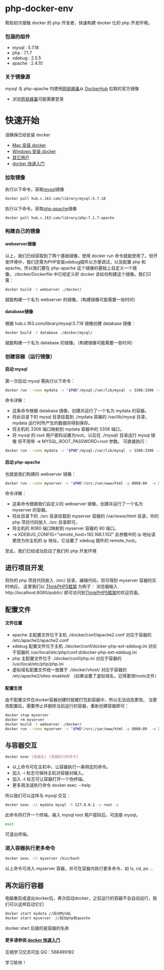 # php-docker-env
帮助初次接触 docker 的 php 开发者，快速构建 docker 化的 php 开发环境。

### 包涵的组件
* mysql : 5.7.18
* php : 7.1.7
* xdebug : 2.5.5
* apache : 2.4.10

### 关于镜像源
mysql 与 php-apache 均使用[网易蜂巢](https://c.163.com/hub)从 [DockerHub](https://hub.docker.com/explore/)  拉取的官方镜像
* 浏览[网易蜂巢](https://c.163.com/hub)可能需要登录

# 快速开始
请确保已经安装 docker
* [Mac 安装 docker](https://www.docker.com/docker-mac)
* [Windows 安装 docker](https://www.docker.com/docker-windows)
* [其它用户](https://www.docker.com/)
* [docker 快速入门](https://docs.docker.com/get-started/)

### 拉取镜像
执行以下命令，获取[mysql](https://hub.docker.com/_/mysql/)镜像
```sh
docker pull hub.c.163.com/library/mysql:5.7.18
```
执行以下命令，获取[php-apache](https://hub.docker.com/_/php/)镜像
```sh
docker pull hub.c.163.com/library/php:7.1.7-apache
```

### 构建自己的镜像
#### webserver镜像
以上，我们已经获取到了两个基础镜像，使用 docker run 命令就能使用了。但开发环境中，我们还需为PHP安装xdebug插件以方便调试，以及配置 php 和 apache。所以我们要在 php-apache 这个镜像的基础上自定义一个镜像。./docker/Dockerfile 中已经定义好 docker 该如何构建这个镜像。我们只需：
```sh
docker build -t webserver ./docker/
```
就能构建一个名为 webserver 的镜像。（构建镜像可能需要一些时间）

#### database镜像
根据 hub.c.163.com/library/mysql:5.7.18 镜像创建 database 镜像：
```sh
docker build -t database ./docker/mysql/
```
就能构建一个名为 database 的镜像。（构建镜像可能需要一些时间）

### 创建容器（运行镜像）
#### 启动 mysql
第一次启动 mysql 需执行以下命令：
```sh
docker run --name mydata -v "$PWD"/mysql:/var/lib/mysql -p 3306:3306 -d -e MYSQL_ROOT_PASSWORD=root database
```
命令详解：
* 这条命令根据 database 镜像，创建并运行了一个名为 mydata 的容器。
* 将此目录下的 mysql 目录挂载到 ./mydata 容器的 /var/lib/mysql 目录，mydata 运行时所产生的数据将得到保存。
* 将主机的 3306 端口映射到 mydata 容器中的 3306 端口。
* 将 mysql 的 root 用户密码设置为root。以后在 ./mysql/ 目录运行 mysql 镜像 将不用带 -e MYSQL_ROOT_PASSWORD=root 参数。
可直接执行：
```sh
docker run --name mydata -v "$PWD"/mysql:/var/lib/mysql -p 3306:3306 -d database
```

#### 启动 php-apache
也就是我们构建的 webserver 镜像：
```sh
docker run --name myserver -v "$PWD"/src:/var/www/html -p 8080:80  -e XDEBUG_CONFIG="remote_host=192.168.1.102" -d webserver
```
命令详解：
* 这条命令根据我们自定义的 webserver 镜像，创建并运行了一个名为 myserver  的容器。
* 将此目录下的 ./src 目录挂载到 myserver 容器的 /var/www/html 目录，你的 php 项目代码放入 ./src 目录即可。
* 将主机的 8080 端口映射到 myserver 容器的 80 端口。
* -e XDEBUG_CONFIG="remote_host=192.168.1.102" 此参数中的 ip 地址请更改为你主机的 ip 地址。它设置了 xdebug 插件的 remote_host。

至此，我们已经成功启动了我们的 php 开发环境

## 进行项目开发
将你的 php 项目代码放入 ./src/ 目录，编辑代码，将可得到 myserver 容器的实时响应。
这里我们以 [ThinkPHP5框架](https://github.com/top-think/think) 为例子：
浏览器输入 http://localhost:8080/public/ 即可访问到[ThinkPHP5框架](https://github.com/top-think/think)的欢迎页面。

## 配置文件
#### 文件位置
* apache 主配置文件位于主机 ./docker/conf/apache2.conf 对应于容器的 /etc/apache2/apache2.conf
* xdebug 配置文件位于主机 ./docker/conf/docker-php-ext-xdebug.ini 对应于容器的 /usr/local/etc/php/conf.d/docker-php-ext-xdebug.ini
* php 主配置文件位于 ./docker/conf/php.ini 对应于容器的 /usr/local/etc/php/php.ini
* 虚拟域名配置文件统一放置于 ./docker/vhost/ 对应于容器的 /etc/apache2/sites-enabled/ （如果设置了虚拟域名，记得更改hosts文件）

#### 配置生效
由于配置文件在docker容器创建时就被打包到容器中，所以无法动态更改。
当更改配置后，需要停止并删除当前运行的容器，重新创建容器即可：
```sh
docker stop myserver 
docker rm myserver
docker build -t webserver ./docker/
docker run --name myserver -v "$PWD"/src:/var/www/html -p 8080:80  -e XDEBUG_CONFIG="remote_host=192.168.1.102" -d webserver
```


## 与容器交互
```sh
docker exec [容器名] [容器执行的命令]
```
* 以上命令可在主机中，让容器执行一条特定的命令。
* 加入 -i 标志可保持主机对容器对输入。
* 加入 -t 标志可让容器打开一个伪终端。
* 更多用法请执行命令  docker exec --help

所以我们可以这样与 mysql 交互：
```sh
docker exec -it mydata mysql -h 127.0.0.1 -u root -p
```
此命令将打开一个终端，输入 mysql root 用户密码后，可连接 mysql。
```sh
exit
```
可退出终端。

### 进入容器执行更多命令
```sh
docker exec -it myserver /bin/bash
```
以上命令可进入 myserver 容器，并可在容器内执行更多命令，如 ls, cd, ps ...

## 再次运行容器
电脑重启或退出docker后，再次启动docker，之前运行的容器不会自动运行，我们可以这样启动它们
```sh
docker start mydata //启动MySQL
docker start myserver  //启动php和apache
```
docker start 后接的是容器的名称


#### 更多请参阅 [docker 快速入门](https://docs.docker.com/get-started/)

互相学习交流可加 QQ：568499182

学习愉快！
